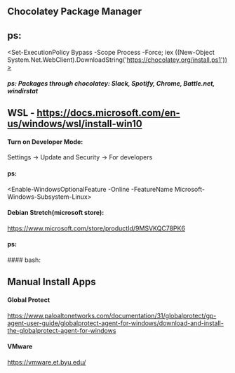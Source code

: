## Chocolatey Package Manager
## ps: 
<Set-ExecutionPolicy Bypass -Scope Process -Force; iex ((New-Object System.Net.WebClient).DownloadString('https://chocolatey.org/install.ps1'))>
##### ps: Packages through chocolatey: Slack, Spotify, Chrome, Battle.net, windirstat
<choco install slack spotify googlechrome battle.net windirstat>

## WSL - https://docs.microsoft.com/en-us/windows/wsl/install-win10
#### Turn on Developer Mode:
  Settings -> Update and Security -> For developers <Developer mode>
#### ps:
  <Enable-WindowsOptionalFeature -Online -FeatureName Microsoft-Windows-Subsystem-Linux>
#### Debian Stretch(microsoft store):
  https://www.microsoft.com/store/productId/9MSVKQC78PK6
#### ps:
  <bash>
#### bash:
<sudo bash deb_packages.sh>


## Manual Install Apps
#### Global Protect
  https://www.paloaltonetworks.com/documentation/31/globalprotect/gp-agent-user-guide/globalprotect-agent-for-windows/download-and-install-the-globalprotect-agent-for-windows

#### VMware
  https://vmware.et.byu.edu/
